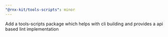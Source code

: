 ```yaml
---
"@rnx-kit/tools-scripts": minor
---
```


Add a tools-scripts package which helps with cli building and provides a api
based lint implementation
